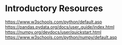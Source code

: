 # Introductory Resources
https://www.w3schools.com/python/default.asp
https://pandas.pydata.org/docs/user_guide/index.html
https://numpy.org/devdocs/user/quickstart.html
https://www.w3schools.com/python/numpy/default.asp
